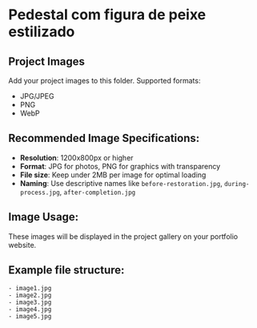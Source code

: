 # Pedestal com figura de peixe estilizado

## Project Images

Add your project images to this folder. Supported formats:
- JPG/JPEG
- PNG
- WebP

## Recommended Image Specifications:
- **Resolution**: 1200x800px or higher
- **Format**: JPG for photos, PNG for graphics with transparency
- **File size**: Keep under 2MB per image for optimal loading
- **Naming**: Use descriptive names like `before-restoration.jpg`, `during-process.jpg`, `after-completion.jpg`

## Image Usage:
These images will be displayed in the project gallery on your portfolio website.

## Example file structure:
```
- image1.jpg
- image2.jpg
- image3.jpg
- image4.jpg
- image5.jpg
``` 